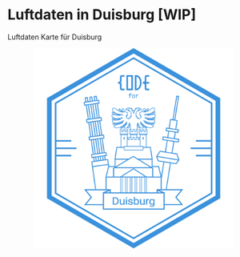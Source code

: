 # Luftdaten in Duisburg [WIP]

Luftdaten Karte für Duisburg

<p align="center"><img width="400" src="https://raw.githubusercontent.com/codeforduisburg/Logo/default/logo.png"></p>